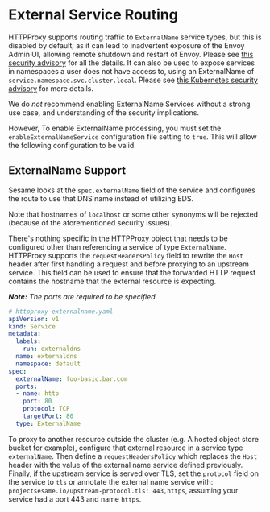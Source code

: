 # External Service Routing

HTTPProxy supports routing traffic to `ExternalName` service types, but this is disabled by default, as it can lead
to inadvertent exposure of the Envoy Admin UI, allowing remote shutdown and restart of Envoy.
Please see [this security advisory](https://github.com/projectsesame/sesame/security/advisories/GHSA-5ph6-qq5x-7jwc) for all the details.
It can also be used to expose services in namespaces a user does not have access to, using an ExternalName of `service.namespace.svc.cluster.local`.
Please see [this Kubernetes security advisory](https://github.com/kubernetes/kubernetes/issues/103675) for more details.

We do *not* recommend enabling ExternalName Services without a strong use case, and understanding of the security implications.

However, To enable ExternalName processing, you must set the `enableExternalNameService` configuration file setting to `true`.
This will allow the following configuration to be valid.

## ExternalName Support

Sesame looks at the `spec.externalName` field of the service and configures the route to use that DNS name instead of utilizing EDS.

Note that hostnames of `localhost` or some other synonyms will be rejected (because of the aforementioned security issues).

There's nothing specific in the HTTPProxy object that needs to be configured other than referencing a service of type `ExternalName`.
HTTPProxy supports the `requestHeadersPolicy` field to rewrite the `Host` header after first handling a request and before proxying to an upstream service.
This field can be used to ensure that the forwarded HTTP request contains the hostname that the external resource is expecting.

_**Note:** The ports are required to be specified._

```yaml
# httpproxy-externalname.yaml
apiVersion: v1
kind: Service
metadata:
  labels:
    run: externaldns
  name: externaldns
  namespace: default
spec:
  externalName: foo-basic.bar.com
  ports:
  - name: http
    port: 80
    protocol: TCP
    targetPort: 80
  type: ExternalName
```

To proxy to another resource outside the cluster (e.g. A hosted object store bucket for example), configure that external resource in a service type `externalName`.
Then define a `requestHeadersPolicy` which replaces the `Host` header with the value of the external name service defined previously.
Finally, if the upstream service is served over TLS, set the `protocol` field on the service to `tls` or annotate the external name service with: `projectsesame.io/upstream-protocol.tls: 443,https`, assuming your service had a port 443 and name `https`.
